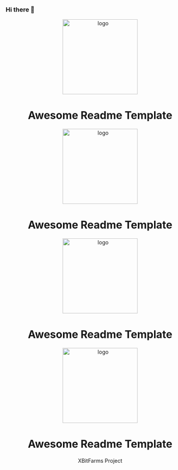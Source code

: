 ### Hi there 👋
<div align="center">

  <img src="images/1.gif" alt="logo" width="200" height="auto" />
  <h1>Awesome Readme Template</h1>
  
  <img src="images/2.mp4" alt="logo" width="200" height="auto" />
  <h1>Awesome Readme Template</h1>
  
  <img src="images/3.png" alt="logo" width="200" height="auto" />
  <h1>Awesome Readme Template</h1>
  
  <img src="images/4.svg" alt="logo" width="200" height="auto" />
  <h1>Awesome Readme Template</h1>
  
  <p>
    XBitFarms Project
  </p>
  
<!--
**xbitGit/xbitGit** is a ✨ _special_ ✨ repository because its `README.md` (this file) appears on your GitHub profile.

Here are some ideas to get you started:

- 🔭 I’m currently working on ...
- 🌱 I’m currently learning ...
- 👯 I’m looking to collaborate on ...
- 🤔 I’m looking for help with ...
- 💬 Ask me about ...
- 📫 How to reach me: ...
- 😄 Pronouns: ...
- ⚡ Fun fact: ...
-->
